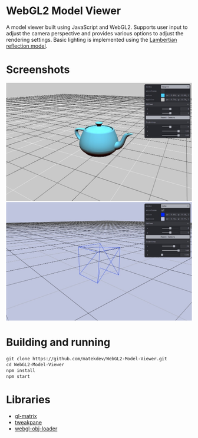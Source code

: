 # WebGL2 Model Viewer

A model viewer built using JavaScript and WebGL2. Supports user input to adjust the camera perspective and provides various options to adjust the rendering settings. Basic lighting is implemented using the [Lambertian reflection model](https://en.wikipedia.org/wiki/Lambertian_reflectance).

# Screenshots
![teapot](imgs/preview1.jpeg "teapot")
![cube](imgs/preview2.jpeg "cube")

# Building and running
```
git clone https://github.com/matekdev/WebGL2-Model-Viewer.git
cd WebGL2-Model-Viewer
npm install
npm start
```

# Libraries
- [gl-matrix](https://github.com/toji/gl-matrix)
- [tweakpane](https://github.com/cocopon/tweakpane)
- [webgl-obj-loader](https://github.com/frenchtoast747/webgl-obj-loader)